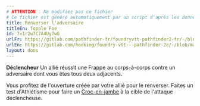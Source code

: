 ```yaml
---
# ATTENTION : Ne modifiez pas ce fichier
# Ce fichier est généré automatiquement par un script d'après les données du module Foundry VTT officiel et de sa traduction
title: Renverser l'adversaire
titleEn: Topple Foe
id: 7x1r2w7C7A4Uy7wG
urlFr: https://gitlab.com/pathfinder-fr/foundryvtt-pathfinder2-fr/-/blob/master/data/feats/7x1r2w7C7A4Uy7wG.htm
urlEn: https://gitlab.com/hooking/foundry-vtt---pathfinder-2e/-/blob/master/packs/data/feats.db/topple-foe.json
layout: dons
---
```

**Déclencheur** Un allié réussit une Frappe au corps-à-corps contre un adversaire dont vous êtes tous deux adjacents.

Vous profitez de l'ouverture créée par votre allié pour le renverser. Faites un test d'Athlétisme pour faire un [Croc-en-jambe](../actions/croc-en-jambe.html) à la cible de l'attaque déclencheuse.

